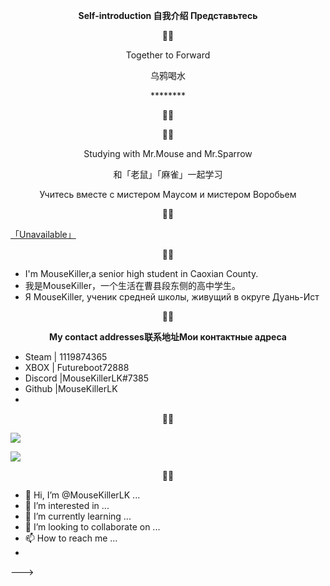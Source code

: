 **<p align="center">Self-introduction  自我介绍  Представьтесь</p>**


<!---
MouseKillerLK/MouseKillerLK is a ✨ special ✨ repository because its `README.md` (this file) appears on your GitHub profile.
You can click the Preview link to take a look at your changes.
--->

<p align="center">🐀🐁</p>
<p align="center">Together to Forward </p>
<p align="center">乌鸦喝水</p>
<p align="center">********</p>
<p align="center">🐀🐁</p>

<p align="center">🐀🐁</p>
<p align="center">Studying with Mr.Mouse and Mr.Sparrow</p>
<p align="center">和「老鼠」「麻雀」一起学习</p>
<p align="center">Учитесь вместе с мистером Маусом и мистером Воробьем</p>
<p align="center">🐀🐁</p>

[「Unavailable」](https://mousekillerlk.github.io)

<p align="center">🐀🐁</p>

- I'm MouseKiller,a senior high student in Caoxian County.
- 我是MouseKiller，一个生活在曹县段东侧的高中学生。
- Я MouseKiller, ученик средней школы, живущий в округе Дуань-Ист

<p align="center">🐀🐁</p>


**<p align="center">My contact addresses联系地址Мои контактные адреса</p>**
- Steam   | 1119874365
- XBOX    | Futureboot72888
- Discord |MouseKillerLK#7385
- Github  |MouseKillerLK
- 

<p align="center">🐀🐁</p>


[![](https://github-readme-stats.vercel.app/api?username=MouseKillerLK&count_private=true&include_all_commits=true&show_icons=true)](127.0.0.1)
<p align="center">

![](https://visitor-badge.glitch.me/badge?page_id=Mousekillerlk.readme)

</p>

<p align="center">🐀🐁</p>

<!---
https://github.com/anuraghazra/github-readme-stats



***
- <span class="heimu" title="你知道的太多了">
<!---### Primary --->
- 👋 Hi, I’m @MouseKillerLK ...
- 👀 I’m interested in ...
- 🌱 I’m currently learning ...
- 💞️ I’m looking to collaborate on ...
- 📫 How to reach me ...
- 
--->

